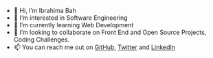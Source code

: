 - 👋 Hi, I’m Ibrahima Bah
- 👀 I’m interested in Software Engineering
- 🌱 I’m currently learning Web Development
- 💞️ I’m looking to collaborate on Front End and Open Source Projects, Coding Challenges.
- 📫 You can reach me out on [GitHub](https://github.com/ibrahimabah), [Twitter](https://twitter.com/_ibrahimabah) and [LinkedIn](https://www.linkedin.com/in/baibrahim/)

<!---
ibrahimabah/ibrahimabah is a ✨ special ✨ repository because its `README.md` (this file) appears on your GitHub profile.
You can click the Preview link to take a look at your changes.
--->
